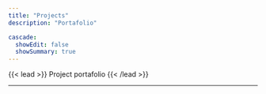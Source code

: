 ```yaml
---
title: "Projects"
description: "Portafolio"

cascade:
  showEdit: false
  showSummary: true
---
```


{{< lead >}}
Project portafolio
{{< /lead >}}

---
